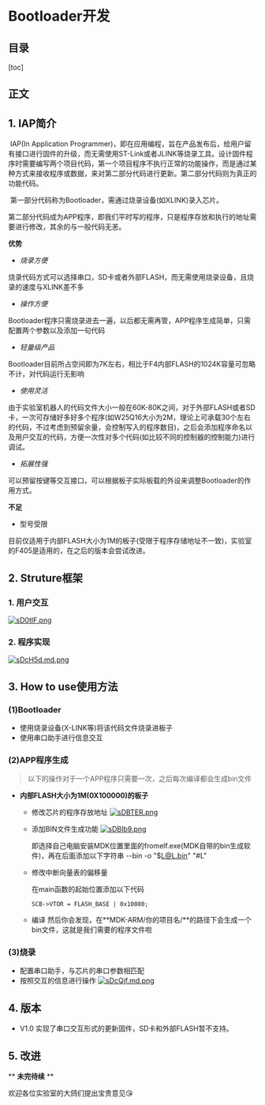 # Bootloader开发

## 目录

[toc]

## 正文

## 1. IAP简介

​	IAP(In Application Programmer)，即在应用编程，旨在产品发布后，给用户留有接口进行固件的升级，而无需使用ST-Link或者JLINK等烧录工具。设计固件程序时需要编写两个项目代码，第一个项目程序不执行正常的功能操作，而是通过某种方式来接收程序或数据，来对第二部分代码进行更新。第二部分代码则为真正的功能代码。

​	第一部分代码称为Bootloader，需通过烧录设备(如XLINK)录入芯片。

​	第二部分代码成为APP程序，即我们平时写的程序，只是程序存放和执行的地址需要进行修改，其余的与一般代码无恙。

**优势**

* *烧录方便*

​		烧录代码方式可以选择串口，SD卡或者外部FLASH，而无需使用烧录设备，且烧录的速度与XLINK差不多

* *操作方便*

​		Bootloader程序只需烧录进去一遍，以后都无需再管，APP程序生成简单，只需配置两个参数以及添加一句代码

* *轻量级产品*

​		Bootloader目前所占空间即为7K左右，相比于F4内部FLASH的1024K容量可忽略不计，对代码运行无影响

* *使用灵活*

​		由于实验室机器人的代码文件大小一般在60K-80K之间，对于外部FLASH或者SD卡，一次可存储好多好多个程序(如W25Q16大小为2M，理论上可承载30个左右的代码，不过考虑到预留余量，会控制写入的程序数目)，之后会添加程序命名以及用户交互的代码，方便一次性对多个代码(如比较不同的控制器的控制能力)进行调试。

* *拓展性强*

​		可以预留按键等交互接口，可以根据板子实际板载的外设来调整Bootloader的作用方式。

**不足**

* 型号受限

​		目前仅适用于内部FLASH大小为1M的板子(受限于程序存储地址不一致)，实验室的F405是适用的，在之后的版本会尝试改进。

## 2. Struture框架

### 1. 用户交互

[![sD0tlF.png](https://s3.ax1x.com/2021/01/16/sD0tlF.png)](https://imgchr.com/i/sD0tlF)

### 2. 程序实现

[![sDcH5d.md.png](https://s3.ax1x.com/2021/01/16/sDcH5d.md.png)](https://imgchr.com/i/sDcH5d)

## 3. How to use使用方法

### (1)Bootloader

* 使用烧录设备(X-LINK等)将该代码文件烧录进板子
* 使用串口助手进行信息交互

### (2)APP程序生成

> 以下的操作对于一个APP程序只需要一次，之后每次编译都会生成bin文件

* **内部FLASH大小为1M(0X100000)的板子**

  * 修改芯片的程序存放地址
    [![sDBTER.png](https://s3.ax1x.com/2021/01/16/sDBTER.png)](https://imgchr.com/i/sDBTER)

  * 添加BIN文件生成功能
    [![sDBIb9.png](https://s3.ax1x.com/2021/01/16/sDBIb9.png)](https://imgchr.com/i/sDBIb9)

    即选择自己电脑安装MDK位置里面的fromelf.exe(MDK自带的bin生成软件)，再在后面添加以下字符串
    --bin -o "$L@L.bin" "#L"

  * 修改中断向量表的偏移量

    在main函数的起始位置添加以下代码

    ```
    SCB->VTOR = FLASH_BASE | 0x10000;
    ```
    
  * 编译
    然后你会发现，在**MDK-ARM/你的项目名/**的路径下会生成一个bin文件，这就是我们需要的程序文件啦

  

### (3)烧录

* 配置串口助手，与芯片的串口参数相匹配
* 按照交互的信息进行操作
  [![sDcQjf.md.png](https://s3.ax1x.com/2021/01/16/sDcQjf.md.png)](https://imgchr.com/i/sDcQjf)



## 4. 版本

* V1.0
  实现了串口交互形式的更新固件，SD卡和外部FLASH暂不支持。



## 5. 改进

** **未完待续** **

欢迎各位实验室的大鸽们提出宝贵意见😘